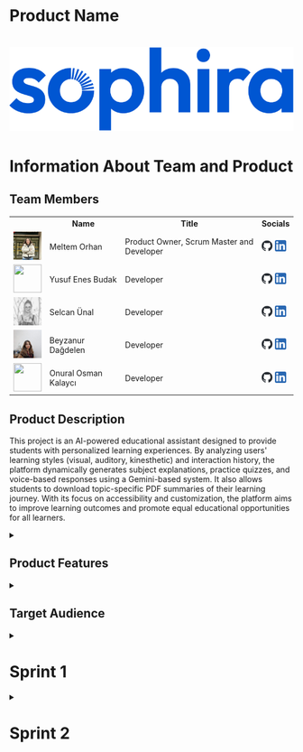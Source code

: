   <html>
  <body>
    
 # **Product Name**
    
 #  ![ürün_ismi](bootcampFiles/general/headers/sophira_logo.png) 


  # Information About Team and Product

  ## Team Members

  <table>
    <tr>
      <th></th>
      <th>Name</th>
      <th>Title</th>
      <th>Socials</th>
    </tr>
    <tr>
      <td><img src="bootcampFiles/general/squarepics/meltem.png" width="50" height="50" /></td>
      <td>Meltem Orhan</td>
      <td>Product Owner, Scrum Master and Developer</td>
      <td>
        <a href="https://github.com/meltem12344" target="_blank"><img src="bootcampFiles/general/social/github-mark.png" width="20" height="20"/></a>
        <a href="https://www.linkedin.com/in/meltemorhan/" target="_blank" ><img src="bootcampFiles/general/social/linkedin.png" width="20" height="20" /></a>
      </td>
    </tr>
    <tr>
      <td><img src="bootcampFiles/general/squarepics/yusuf.png" width="50" height="50" /></td>
      <td>Yusuf Enes Budak</td>
      <td>Developer</td>
      <td>
        <a href="https://github.com/yusuffenes" target="_blank"><img src="bootcampFiles/general/social/github-mark.png" width="20" height="20"/></a>
        <a href="https://www.linkedin.com/in/yusufenesbudak/" target="_blank" ><img src="bootcampFiles/general/social/linkedin.png" width="20" height="20" /></a>
      </td>
    </tr>
    <tr>
      <td><img src="bootcampFiles/general/squarepics/selcan.jpg" width="50" height="50" /></td>
      <td>Selcan Ünal</td>
      <td>Developer</td>
      <td>
        <a href="https://github.com/selcanu" target="_blank"><img src="bootcampFiles/general/social/github-mark.png" width="20" height="20"/></a>
        <a href="https://www.linkedin.com/in/selcanunal/" target="_blank" ><img src="bootcampFiles/general/social/linkedin.png" width="20" height="20" /></a>
      </td>
    </tr>
    <tr>
      <td><img src="bootcampFiles/general/squarepics/beyzanur.jpg" width="50" height="50" /></td>
      <td>Beyzanur Dağdelen</td>
      <td>Developer</td>
      <td>
        <a href="https://github.com/1beyza" target="_blank"><img src="bootcampFiles/general/social/github-mark.png" width="20" height="20"/></a>
        <a href="https://www.linkedin.com/in/beyzanurdagdelen/" target="_blank" ><img src="bootcampFiles/general/social/linkedin.png" width="20" height="20" /></a>
      </td>
    </tr>
    <tr>
      <td><img src="bootcampFiles/general/squarepics/onural.png" width="50" height="50" /></td>
      <td>Onural Osman Kalaycı</td>
      <td>Developer</td>
      <td>
        <a href="https://github.com/onuralklyc" target="_blank"><img src="bootcampFiles/general/social/github-mark.png" width="20" height="20"/></a>
        <a href="https://www.linkedin.com/in/onuralklyc/" target="_blank" ><img src="bootcampFiles/general/social/linkedin.png" width="20" height="20" /></a>
      </td>
    </tr>
  </table>



  ## Product Description
  This project is an AI-powered educational assistant designed to provide students with personalized learning experiences. By analyzing users' learning styles (visual, auditory, kinesthetic) and interaction history, the platform dynamically generates subject explanations, practice quizzes, and voice-based responses using a Gemini-based system. It also allows students to download topic-specific PDF summaries of their learning journey. With its focus on accessibility and customization, the platform aims to improve learning outcomes and promote equal educational opportunities for all learners.

<details>
  <summary><h2>Product Features</h2></summary>

  <h3> Personalized Learning Experience:</h3>
  <p>The platform dynamically adapts the teaching content based on each student’s learning style (visual, auditory, kinesthetic) and personality traits, offering a truly individualized educational journey.</p>

  <h3> AI-Powered Content Generation:</h3>
  <p>Leveraging GPT-based AI, the system generates personalized explanations tailored to the student’s learning profile, increasing comprehension and engagement.</p>

  <h3> Voice-Based Feedback:</h3>
  <p>Students can explain topics verbally using a microphone. The system analyzes their explanations and provides constructive feedback on misunderstood or missing parts.</p>

  <h3> Adaptive Mini Quizzes:</h3>
  <p>Mini quizzes are personalized to evaluate the student’s current knowledge level and adapt accordingly with detailed feedback, promoting active learning.</p>

  <h3> Personalized Learning Booklet:</h3>
  <p>At the end of each session or topic, students receive a downloadable PDF booklet summarizing what they’ve learned, including examples tailored to their style.</p>

  <h3> Student-to-AI Interaction:</h3>
  <p>The system supports conversational interaction with the AI, allowing students to ask questions, request clarifications, or explore topics in more depth, just like having a personal tutor.</p>

  <h3> Secure Student Profiles:</h3>
  <p>Each student has a secure profile storing their learning preferences, performance data, and progress, ensuring a consistent and safe learning experience across sessions.</p>

  <h3> Multi-language Support:</h3>
  <p>The platform is designed to be inclusive, supporting multiple languages so learners from different backgrounds can fully benefit from the personalized content.</p>

  <h3> Style-Based Learning Modes:</h3>
  <p>Students can choose or be assigned visual-heavy, audio-rich, or text-focused content delivery based on their cognitive preferences, improving retention and satisfaction.</p>

  <h3> Teacher & Tutor Access:</h3>
  <p>Private tutors and institutions can use the platform to better understand student needs and provide custom support based on detailed progress analytics.</p>

</details>

 <details>
    <summary><h2>Target Audience</h2></summary>
    <p>The target audience of this platform includes students from middle school to university level who seek a more personalized and engaging learning experience beyond traditional, standardized education methods. It is especially designed for learners with diverse cognitive styles—visual, auditory, and kinesthetic—as well as for individuals with learning difficulties such as dyslexia or attention disorders. Additionally, private tutors, educational institutions, and parents aiming to provide adaptive support to students form an important user base. By offering inclusive, AI-powered, and style-based content generation, the platform also appeals to global users who value accessibility, customization, and effective digital learning tools.</p>
  </details>

 

  <details>
    <summary><h1>Sprint 1</h1></summary>


  <details>
    <summary><h3>Sprint 1 - Web page Screenshots</h3></summary>
  <table style="width: 100%;">
    <tr>
      <td colspan="4" style="text-align: center;"><h2>Initial Version</h2></td>
    </tr>
    <tr>
      <td style="width: 25%;"><img src="bootcampFiles/sprintOne/screenshots/1.png" style="max-width: 100%; height: auto;"></td>
    </tr>
    <tr>
      <td colspan="4" style="text-align: center;"><h2>Improved Version</h2></td>
    </tr>
    <tr>
      <td style="width: 25%;"><img src="bootcampFiles/sprintOne/screenshots/2.png" style="max-width: 100%; height: auto;"></td>
      <td style="width: 25%;"><img src="bootcampFiles/sprintOne/screenshots/3.png" style="max-width: 100%; height: auto;"></td>
    </tr>
  </table>
  </details>   


  <details>
    <summary><h3>Sprint 1 - Sprint Board Update Screenshots</h3></summary>
    <img src="bootcampFiles/sprintOne/boardupdate/4.png" style="max-width: 100%; height: auto;">
    <img src="bootcampFiles/sprintOne/boardupdate/5.png" style="max-width: 100%; height: auto;">
  </details>

  - **Sprint Notes**:
    - It has been decided to use 'Flask' for the web framework.
      
    - It has been decided to use 'Gemini API' for personalized content generation.
      
    - It has been decided to use 'SQLite' as the local database, integrated with `SQLAlchemy`.
      
    - The 'project structure' has been initialized with a separate `models.py` and `templates/` folder.
     
    - A user input form has been created to collect:
      - `name`
      - 6 learning style-related questions.
        
    - It has been decided to use 'Bootstrap 5' for responsive UI styling.
      
    - User profile data is stored in a `Flask session` and passed to the next page.
      
    - A second page allows entering a topic and fetches an AI-generated explanation based on the user's learning style.
      
    - All user inputs and AI responses are logged to the database for future reference.
      
    - The project uses `.env` and `dotenv` for secure API key handling.
- **Expected Point Completion within Sprint**: 200 points

- **Point Completion Logic**:  
  The first sprint had a target of '200 points'.  

  The core focus was:
- Setting up the Flask project (40 pts)
- Designing the user form page (30 pts)
- Implementing the database schema (30 pts)
- Integrating the Gemini API (40 pts)
- Creating the explanation (output) page (30 pts)
- Calculating learning style & managing session data (20 pts)
- UI/UX polishing, routing improvements, and testing (10 pts)

  > A total of '200 points' worth of work has been completed.  
  > All planned tasks have been finalized and the MVP is functionally complete.

- **Daily Scrum**:
  <details>
    <summary><h2>Daily Scrum File</h2></summary>
    <ul>
      <li> <a href="./bootcampFiles/sprintOne/dailyScrum">See file</a></li>
    </ul>
  </details>


- **Sprint Review:** In Sprint 1, our team successfully delivered a MVP of the AI-powered educational platform. During the sprint review session, we demonstrated the following key accomplishments:

  - Functional user input form capturing learning style and name.  
  - Dynamic explanation generation via Gemini API based on user profile.  
  - Real-time session handling and data passing between pages.  
  - Database integration using SQLite and SQLAlchemy.  
  - Responsive design using Bootstrap 5.  
  - User interaction logging and mental fatigue detection logic setup.  
  - Secure API key management via `.env` and `dotenv`.  
  - PDF booklet generation structure is defined for future sprint implementation.  


- **Sprint Review Participants:**

  - **Meltem Orhan** – Scrum Master & Developer   
  - **Selcan Ünal** – Developer  

- **Sprint Retrospective:**

  - **Web Arayüzü Geliştirme:**  
    Giriş, kayıt ve dashboard gibi temel sayfaların ilk sürümleri oluşturulacak ve etkileşimli hale getirilecek.
  
  - **Sesli Anlatım Geri Bildirim Sistemi:**  
    Öğrenci anlatımı sonrası doğru ve eksik anlatım kısımlarını otomatik olarak tespit edip vurgulayan bir geri bildirim mekanizması geliştirilecek.
  
  - **Zihinsel Yorgunluk Karar Mekanizması:**  
    Yazım şekli ve tepki süresine göre ne zaman mola önerileceğini belirleyen sistematik yapı tamamlanacak.
  
  - **Kayıt Ekranı:**  
    Tasarımı tamamlanarak işlevsel hale getirilecek.
  
  - **Backend Altyapısı:**  
    Veri kaydı, analiz ve kullanıcı etkileşimlerinin izlenebilmesi için temel sunucu tarafı sistemleri planlanacak ve yapılandırılacak.
    
  - **Ürün İsmi ve Logo Tasarımı:**
     Ürün ismi ve logo belirlenecek.
- **Other Notes**:
  <details>
    <summary><h3>Additional Files</h3></summary>
    <ul>
      <li><strong>Project Scope And Goals:</strong> <a href="./bootcampFiles/sprintOne/projectscopeandgoals.pdf">See file</a></li>
    </ul>
  </details>

  </details>










  <details>
    <summary><h1>Sprint 2</h1></summary>


  <details>
    <summary><h3>Sprint 2 - Web page Screenshots</h3></summary>
    <table style="width: 100%;">
      <tr>
        <td colspan="4" style="text-align: center;"><h2>Improved Version</h2></td>
      </tr>
      <tr>
        <td style="width: 25%;"><img src="bootcampFiles/sprintTwo/screenshots/17.jpeg" style="max-width: 100%; height: auto;"></td> 
        <td style="width: 25%;"><img src="bootcampFiles/sprintTwo/screenshots/18.jpeg" style="max-width: 100%; height: auto;"></td>
        <td style="width: 25%;"><img src="bootcampFiles/sprintTwo/screenshots/19.jpeg" style="max-width: 100%; height: auto;"></td>
        <td style="width: 25%;"><img src="bootcampFiles/sprintTwo/screenshots/20.jpeg" style="max-width: 100%; height: auto;"></td>
      </tr>
      <tr>
        <td style="width: 25%;"><img src="bootcampFiles/sprintTwo/screenshots/21.jpeg" style="max-width: 100%; height: auto;"></td> 
        <td></td>
        <td></td>
        <td></td>
      </tr>
      <tr>
        <td colspan="4" style="text-align: center;"><h2>Style of Web pages</h2></td>
      </tr>
      <tr>
        <td><img src="bootcampFiles/sprintTwo/screenshots/22.jpeg" style="width:100%"></td>
        <td><img src="bootcampFiles/sprintTwo/screenshots/23.jpeg" style="width:100%"></td>
        <td><img src="bootcampFiles/sprintTwo/screenshots/28.png" style="width:100%"></td>
        <td><img src="bootcampFiles/sprintTwo/screenshots/29.png" style="width:100%"></td>
      </tr>
      <tr>
        <td><img src="bootcampFiles/sprintTwo/screenshots/30.png" style="width:100%"></td>
        <td><img src="bootcampFiles/sprintTwo/screenshots/31.png" style="width:100%"></td>
        <td><img src="bootcampFiles/sprintTwo/screenshots/32.png" style="width:100%"></td>
        <td><img src="bootcampFiles/sprintTwo/screenshots/33.png" style="width:100%"></td>
      </tr>
      <tr>
        <td><img src="bootcampFiles/sprintTwo/screenshots/34.png" style="width:100%"></td>
        <td><img src="bootcampFiles/sprintTwo/screenshots/35.png" style="width:100%"></td>
        <td><img src="bootcampFiles/sprintTwo/screenshots/36.png" style="width:100%"></td>
        <td><img src="bootcampFiles/sprintTwo/screenshots/37.png" style="width:100%"></td>
      </tr>
      <tr>
        <td><img src="bootcampFiles/sprintTwo/screenshots/38.png" style="width:100%"></td>
        <td><img src="bootcampFiles/sprintTwo/screenshots/39.png" style="width:100%"></td>
        <td><img src="bootcampFiles/sprintTwo/screenshots/40.png" style="width:100%"></td>
        <td></td>
      </tr>
      <tr>
        <td colspan="4" style="text-align: center;"><h2>User Login</h2></td>
      </tr>
      <tr>
        <td><img src="bootcampFiles/sprintTwo/screenshots/24.jpeg" style="width:100%"></td>
        <td><img src="bootcampFiles/sprintTwo/screenshots/25.jpeg" style="width:100%"></td>
        <td><img src="bootcampFiles/sprintTwo/screenshots/26.jpeg" style="width:100%"></td>
        <td><img src="bootcampFiles/sprintTwo/screenshots/27.jpeg" style="width:100%"></td>
      </tr>
    </table>
  </details>


  <details>
    <summary><h3>Sprint 2 - Sprint Board Update Screenshots</h3></summary>
    <img src="bootcampFiles/sprintTwo/boardupdate/1.png" style="max-width: 100%; height: auto;">
    <img src="bootcampFiles/sprintTwo/boardupdate/2.png" style="max-width: 100%; height: auto;">
    <img src="bootcampFiles/sprintTwo/boardupdate/3.png" style="max-width: 100%; height: auto;">
  </details>

  - **Sprint Notes**:
    UI / UX Improvements
    
     - Login, registration, verification, and password validation screens
     - Dashboard showing weekly performance, activity tracking, and course list
     - Quiz interface
     - Start screen for the learning style test
     - Chatbot area and voice evaluation screen
     - Designs delivered via Figma with PNG/JPEG files and written feedback
    AI Integration

     - Chat-style response area prototype was created
     - Voice explanation → evaluation → error display flow was designed
     - Content generation logic using Gemini or Agentic AI was planned
     - Example corrections and detailed AI explanations were provided after user voice input

- **Expected Point Completion within Sprint**: 240 points
- **Point Completion Logic**:  
  The second sprint had a target of '240 points'.  

  The core focus was:
    - Login & Registration Screens: User login, Google sign-in, password check (20 pts)
    - Learning Test Start Page: Start button and welcome screen (10 pts)
    - Dashboard Page: Activity, time spent, and summary view (20 pts)
    - Quiz Interface: 20-question quiz and navigation (20 pts)
    - Chat Page: Text/voice input and response area (20 pts)
    - UI/UX Enhancements: Simple and learner-friendly design (10 pts)
    - Topic Explanation + AI: Gemini-based custom explanation (25 pts)
    - Voice Explanation + Feedback: AI correction after voice input (25 pts)
    - Fatigue Prediction (Start): Initial fatigue logic setup (10 pts)
    - Agentic AI Plan: Agent flow integration planning (10 pts)

  > A total of '240 points' worth of work has been completed.  
- **Daily Scrum**:
  <details>
    <summary><h2>Daily Scrum File</h2></summary>
    <ul>
      <li> <a href="./bootcampFiles/sprintTwo/dailyScrum">See file</a></li>
    </ul>
  </details>
- **Sprint Review:** In Sprint 2, our team expanded the functionality and interface of the AI-powered educational platform. We focused on creating a more complete and interactive learning experience. During the sprint review, we demonstrated the following key accomplishments:
  
    - Fully designed login, registration, and password validation screens.
    - A working dashboard showing time spent, weekly activity, and course progress.
    - Quiz interface with a 20-question format and clean navigation.
    - Learning style test initiation page integrated into the user flow.
    - Interactive chat page with text and voice input options.
    - Integration of Gemini API to generate personalized topic explanations.
    - Voice-based explanation interface where the AI gives corrections and feedback.
    - Early version of the fatigue prediction module was reviewed.
    - Agentic AI flow was planned to enhance personalization in future sprints.
    - All UI designs were delivered through Figma and visual assets (PNG/JPEG) with feedback.

- **Sprint Retrospective Participants:**
  - **Meltem Orhan** – Scrum Master & Developer   
  - **Selcan Ünal** – Developer  
  - **Yusuf Enes Budak** – Developer
  - **Beyzanur Dağdelen** – Developer
  - **Onural Osman Kalaycı** – Developer
    
- **Sprint Retrospective:**
  - **PDF Report Generation System:**  
    A mechanism will be developed to generate PDF reports based on user content.
    Dynamic integration of titles, content, and user information will be implemented.
  
  - **Visual Output Feature:**  
    A system will be created to export user-generated content or quiz results as visual outputs (JPEG/PNG).
    Design adjustments and resolution settings will also be handled.
    
  - **Data Flow System:**  
    A personalized content flow will be designed based on user preferences, learning styles, and quiz performance.
    This system will be integrated as a microservice or modular structure.
    
  - **Reward System (to increase platform engagement)**  
    A reward system including badges, points, levels, or achievement notifications will be designed to enhance user engagement.
    Motivational UI elements will also be planned as part of this feature.



  </body>
  </html>
